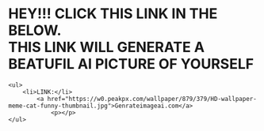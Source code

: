 <!-----<h1>
    MY TOP WEBSITES
</h1>

<ol>
    <li>
        <a href="https://www.youtube.com">Youtube.com</a>
    </li>
    <li>
        <a href="https://www.solarmovies.com">Solarmoves.com</a>
    </li>
    <li>
        <a href="https://www.chatgpt.com">Chatgpt.com</a>
    </li>
    <li>
        <a href="https://www.characteraigenerate.com">characteraigenerate.com</a>
    </li>
</ol>---->

<!---writing an image element in html and inserting the image into the webpage-->
<!DOCTYPE html>
<html lang="en">
<head>
    <meta charset="UTF-8">
    <meta name="viewport" content="width=device-width, initial-scale=1.0">
    <title>ashwebpage.com</title>
</head>
<body>
    <h1>HEY!!! CLICK THIS LINK IN THE BELOW.<br>THIS LINK WILL GENERATE
        A BEATUFIL AI PICTURE OF YOURSELF
    </h1>
    
    <ul>
        <li>LINK:</li>
            <a href="https://w0.peakpx.com/wallpaper/879/379/HD-wallpaper-meme-cat-funny-thumbnail.jpg">Genrateimageai.com</a>
                <p></p>
    </ul>
    
    
</body>
</html>
